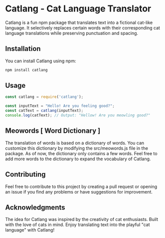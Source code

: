 # Catlang - Cat Language Translator

Catlang is a fun npm package that translates text into a fictional cat-like language. 
It selectively replaces certain words with their corresponding cat language translations while preserving punctuation and spacing.

## Installation

You can install Catlang using npm:

```bash
npm install catlang
```

## Usage
```javascript
const catlang = require('catlang');

const inputText = "Hello! Are you feeling good?";
const catText = catlang(inputText);
console.log(catText); // Output: "Hellow! Are you meowling good?"
```

## Meowords [ Word Dictionary ]
The translation of words is based on a dictionary of words. You can customize this dictionary by modifying the src/meowords.js file in the package.
As of now, the dictionary only contains a few words. Feel free to add more words to the dictionary to expand the vocabulary of Catlang.

## Contributing
Feel free to contribute to this project by creating a pull request or opening an issue if you find any problems or have suggestions for improvement.

## Acknowledgments
The idea for Catlang was inspired by the creativity of cat enthusiasts.
Built with the love of cats in mind.
Enjoy translating text into the playful "cat language" with Catlang!
